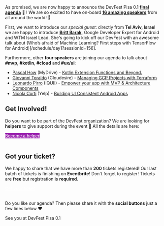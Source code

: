 As promised, we are now happy to announce the DevFest Pisa 0.1 **[final agenda](/schedule)** 📅 ! We are so excited to have on-board **[16 amazing speakers](/speakers)** from all around the world! 🎉

First, we want to introduce our *special guest*: directly from **Tel Aviv, Israel** we are happy to introduce **[Britt Barak](/speakers/12)**, Google Developer Expert for Android and WTM Israel Lead. She's going to kick off our DevFest with an awesome talk about (Who’s afraid of Machine Learning? First steps with TensorFlow for Android)[/schedule/day1?sessionId=156].

Furthermore, other **four speakers** are joining our agenda to talk about **#mvp**, **#kotlin**, **#cloud** and **#ux/ui**:

* [Pascal How](/speakers/13/) (MyDrive) - [Kotlin Extension Functions and Beyond.](/schedule/day1?sessionId=157)
* [Giovanni Toraldo](/speakers/14/) (Cloudesire) - [Managing GCP Projects with Terraform](/schedule/day1?sessionId=158)
* [Leonardo Pirro](/speakers/15/) (IQUII) - [Empower your app with MVP & Architecture Components](/schedule/day1?sessionId=159)
* [Nicola Corti](/speakers/16/) (Yelp) - [Building UI Consistent Android Apps](/schedule/day1?sessionId=160)

## Get Involved!

Do you want to be part of the DevFest organization? We are looking for **helpers** to give support during the event 🤝 All the details are here:

<div class="text-center">
<a href="http://bit.ly/dfpi17-volunteer" target="_blank" class="style-scope header-content" style="color: white; ">
  <paper-button class="style-scope header-content x-scope paper-button-0" raised="" role="button" tabindex="0" animated="" aria-disabled="false" elevation="1" style="color: white; background: #9C27B0;">Become a helper</paper-button>
</a>
</div>
<br/>

## Got your ticket?

We happy to share that we have more than **200** tickets registered! Our last batch of tickets is finishing on **Eventbrite**! Don't forget to register! Tickets are **free** but registration is **required**.

<div class="text-center">
<a href="http://bit.ly/dfpi17-tickets" target="_blank" class="style-scope header-content" style="color: white; ">
  <paper-button class="primary style-scope header-content x-scope paper-button-0" raised="" role="button" tabindex="0" animated="" aria-disabled="false" elevation="1">Get your ticket</paper-button>
</a>
</div>
<br/>

Do you like our agenda? Then please share it with the **social buttons** just a few lines below ❤️

See you at DevFest Pisa 0.1